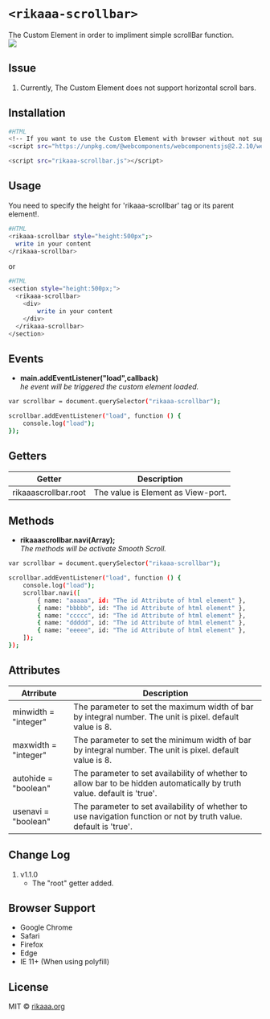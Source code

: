 # `<rikaaa-scrollbar>`
The Custom Element in order to impliment simple scrollBar function.  
![](rikaaa-scrollbar.gif)

## Issue
1. Currently, The Custom Element does not support horizontal scroll bars.

## Installation
```bash
#HTML
<!-- If you want to use the Custom Element with browser without not support Webcomponents. -->
<script src="https://unpkg.com/@webcomponents/webcomponentsjs@2.2.10/webcomponents-loader.js"></script>

<script src="rikaaa-scrollbar.js"></script>
```

## Usage 
You need to specify the height for 'rikaaa-scrollbar' tag or its parent element!.


```bash
#HTML
<rikaaa-scrollbar style="height:500px";>
  write in your content
</rikaaa-scrollbar>
``` 

or

```bash
#HTML
<section style="height:500px;">
  <rikaaa-scrollbar>
    <div>
        write in your content
    </div>
  </rikaaa-scrollbar>
</section>
``` 

## Events
- __main.addEventListener("load",callback)__  
_he event will be triggered the custom element loaded._
```bash
var scrollbar = document.querySelector("rikaaa-scrollbar");

scrollbar.addEventListener("load", function () {
    console.log("load");
});
```

## Getters
| Getter | Description |
----|----
|rikaaascrollbar.root|The value is Element as View-port.|

## Methods
- __rikaaascrollbar.navi(Array);__  
_The methods will be activate Smooth Scroll._
```bash
var scrollbar = document.querySelector("rikaaa-scrollbar");

scrollbar.addEventListener("load", function () {
    console.log("load");
    scrollbar.navi([
        { name: "aaaaa", id: "The id Attribute of html element" },
        { name: "bbbbb", id: "The id Attribute of html element" },
        { name: "ccccc", id: "The id Attribute of html element" },
        { name: "ddddd", id: "The id Attribute of html element" },
        { name: "eeeee", id: "The id Attribute of html element" },
    ]);
});
```

## Attributes
| Atrribute | Description |
----|----
| minwidth = "integer" | The parameter to set the maximum width of bar by integral number. The unit is pixel. default value is 8. |
| maxwidth = "integer" | The parameter to set the minimum width of bar by integral number. The unit is pixel. default value is 8. |
| autohide = "boolean" | The parameter to set availability of whether to allow bar to be hidden automatically by truth value. default is 'true'. |
| usenavi = "boolean"|The parameter to set availability of whether to use navigation function or not by truth value. default is 'true'. |

## Change Log
1. v1.1.0
    - The "root" getter added.

## Browser Support
- Google Chrome  
- Safari  
- Firefox  
- Edge  
- IE 11+ (When using polyfill)

## License
MIT © [rikaaa.org](http://rikaaa.org/)
